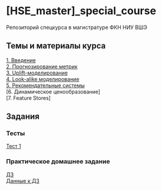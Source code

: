 # [HSE_master]_special_course
Репозиторий спецкурса в магистратуре ФКН НИУ ВШЭ

## Темы и материалы курса
[1. Введение](https://github.com/ETevanyan/HSE_master_special_course/blob/main/%5B2022%5D_class_1_intro.pdf)<br>
[2. Прогнозирование метрик](https://github.com/ETevanyan/HSE_master_special_course/blob/main/%5B2022%5D_class_2.pdf) <br>
[3. Uplift-моделирование](https://github.com/ETevanyan/HSE_master_special_course/blob/main/%5B2022%5D_class_3_uplift.pdf) <br>
[4. Look-alike моделирование](https://github.com/ETevanyan/HSE_master_special_course/blob/main/%5B2022%5D_class_4_lookalike.pdf) <br>
[5. Рекомендательные системы](https://github.com/ETevanyan/HSE_master_special_course/blob/main/%5B2022%5D_class_5_recsys.pdf) <br>
[6. Динамическое ценообразование] <br>
[7. Feature Stores] <br>

## Задания
### Тесты
[Тест 1](https://forms.gle/c9pVnqnUJujramnP8)
### Практическое домашнее задание
[ДЗ](https://github.com/ETevanyan/HSE_master_special_course/blob/main/%5BHomework%5D%20Demand%20Forecast.ipynb) <br>
[Данные к ДЗ](https://github.com/ETevanyan/HSE_master_special_course/blob/main/walmart.csv.zip)
